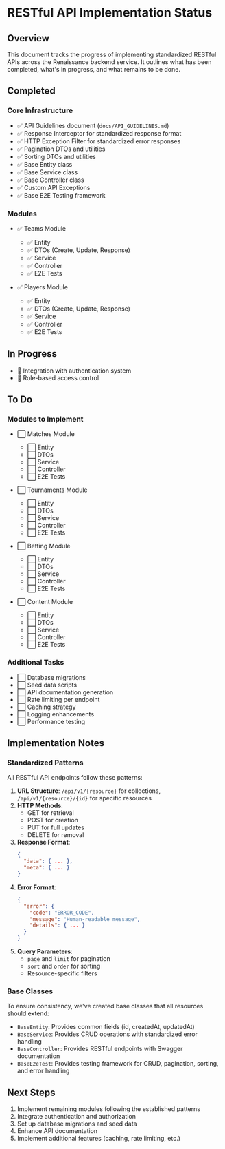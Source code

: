 # RESTful API Implementation Status

## Overview

This document tracks the progress of implementing standardized RESTful APIs across the Renaissance backend service. It outlines what has been completed, what's in progress, and what remains to be done.

## Completed

### Core Infrastructure

- ✅ API Guidelines document (`docs/API_GUIDELINES.md`)
- ✅ Response Interceptor for standardized response format
- ✅ HTTP Exception Filter for standardized error responses
- ✅ Pagination DTOs and utilities
- ✅ Sorting DTOs and utilities
- ✅ Base Entity class
- ✅ Base Service class
- ✅ Base Controller class
- ✅ Custom API Exceptions
- ✅ Base E2E Testing framework

### Modules

- ✅ Teams Module
  - ✅ Entity
  - ✅ DTOs (Create, Update, Response)
  - ✅ Service
  - ✅ Controller
  - ✅ E2E Tests

- ✅ Players Module
  - ✅ Entity
  - ✅ DTOs (Create, Update, Response)
  - ✅ Service
  - ✅ Controller
  - ✅ E2E Tests

## In Progress

- 🔄 Integration with authentication system
- 🔄 Role-based access control

## To Do

### Modules to Implement

- ⬜ Matches Module
  - ⬜ Entity
  - ⬜ DTOs
  - ⬜ Service
  - ⬜ Controller
  - ⬜ E2E Tests

- ⬜ Tournaments Module
  - ⬜ Entity
  - ⬜ DTOs
  - ⬜ Service
  - ⬜ Controller
  - ⬜ E2E Tests

- ⬜ Betting Module
  - ⬜ Entity
  - ⬜ DTOs
  - ⬜ Service
  - ⬜ Controller
  - ⬜ E2E Tests

- ⬜ Content Module
  - ⬜ Entity
  - ⬜ DTOs
  - ⬜ Service
  - ⬜ Controller
  - ⬜ E2E Tests

### Additional Tasks

- ⬜ Database migrations
- ⬜ Seed data scripts
- ⬜ API documentation generation
- ⬜ Rate limiting per endpoint
- ⬜ Caching strategy
- ⬜ Logging enhancements
- ⬜ Performance testing

## Implementation Notes

### Standardized Patterns

All RESTful API endpoints follow these patterns:

1. **URL Structure**: `/api/v1/{resource}` for collections, `/api/v1/{resource}/{id}` for specific resources
2. **HTTP Methods**: 
   - GET for retrieval
   - POST for creation
   - PUT for full updates
   - DELETE for removal
3. **Response Format**:
   ```json
   {
     "data": { ... },
     "meta": { ... }
   }
   ```
4. **Error Format**:
   ```json
   {
     "error": {
       "code": "ERROR_CODE",
       "message": "Human-readable message",
       "details": { ... }
     }
   }
   ```
5. **Query Parameters**:
   - `page` and `limit` for pagination
   - `sort` and `order` for sorting
   - Resource-specific filters

### Base Classes

To ensure consistency, we've created base classes that all resources should extend:

- `BaseEntity`: Provides common fields (id, createdAt, updatedAt)
- `BaseService`: Provides CRUD operations with standardized error handling
- `BaseController`: Provides RESTful endpoints with Swagger documentation
- `BaseE2eTest`: Provides testing framework for CRUD, pagination, sorting, and error handling

## Next Steps

1. Implement remaining modules following the established patterns
2. Integrate authentication and authorization
3. Set up database migrations and seed data
4. Enhance API documentation
5. Implement additional features (caching, rate limiting, etc.)
